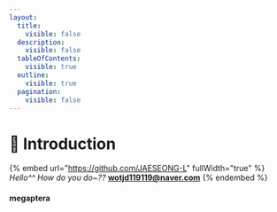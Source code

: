 ```yaml
---
layout:
  title:
    visible: false
  description:
    visible: false
  tableOfContents:
    visible: true
  outline:
    visible: true
  pagination:
    visible: false
---
```


# 🤨 Introduction

{% embed url="https://github.com/JAESEONG-L" fullWidth="true" %}
_Hello^^ How do you do\~??_ **wotjd119119@naver.com**
{% endembed %}

#### megaptera
